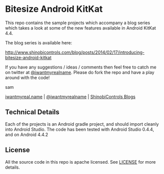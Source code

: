 # Bitesize Android KitKat

This repo contains the sample projects which accompany a blog series which takes
a look at some of the new features available in Android KitKat 4.4.

The blog series is available here:

http://www.shinobicontrols.com/blog/posts/2014/02/17/introducing-bitesize-android-kitkat

If you have any suggestions / ideas / comments then feel free to catch me on
twitter at [@iwantmyrealname](https://twitter.com/iwantmyrealname). Please do
fork the repo and have a play around with the code!

sam

[iwantmyreal.name](http://iwantmyreal.name/) | 
[@iwantmyrealname](https://twitter.com/iwantmyrealname) | 
[ShinobiControls Blogs](http://www.shinobicontrols.com/blog/?author=sdavies)


## Technical Details

Each of the projects is an Android gradle project, and should import cleanly
into Android Studio. The code has been tested with Android Studio 0.4.4, and on
Android 4.4.2


## License

All the source code in this repo is apache licensed. See [LICENSE](LICENSE) for
more details.